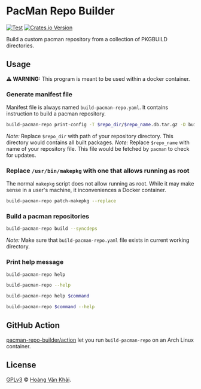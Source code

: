 # PacMan Repo Builder

[![Test](https://github.com/KSXGitHub/pacman-repo-builder/workflows/Test/badge.svg)](https://github.com/KSXGitHub/pacman-repo-builder/actions?query=workflow%3ATest)
[![Crates.io Version](https://img.shields.io/crates/v/pacman-repo-builder?logo=rust)](https://crates.io/crates/pacman-repo-builder)

Build a custom pacman repository from a collection of PKGBUILD directories.

## Usage

**⚠ WARNING:** This program is meant to be used within a docker container.

### Generate manifest file

Manifest file is always named `build-pacman-repo.yaml`. It contains instruction to build a pacman repository.

```sh
build-pacman-repo print-config -T $repo_dir/$repo_name.db.tar.gz -D build-directories > build-pacman-repo.yaml
```

_Note:_ Replace `$repo_dir` with path of your repository directory. This directory would contains all built packages.
_Note:_ Replace `$repo_name` with name of your repository file. This file would be fetched by `pacman` to check for updates.

### Replace `/usr/bin/makepkg` with one that allows running as root

The normal `makepkg` script does not allow running as root. While it may make sense in a user's machine, it inconveniences a Docker container.

```sh
build-pacman-repo patch-makepkg --replace
```

### Build a pacman repositories

```sh
build-pacman-repo build --syncdeps
```

_Note:_ Make sure that `build-pacman-repo.yaml` file exists in current working directory.

### Print help message

```sh
build-pacman-repo help
```

```sh
build-pacman-repo --help
```

```sh
build-pacman-repo help $command
```

```sh
build-pacman-repo $command --help
```

## GitHub Action

[pacman-repo-builder/action](https://github.com/pacman-repo-builder/action) let you run `build-pacman-repo` on an Arch Linux container.

## License

[GPLv3](https://git.io/JTBVM) © [Hoàng Văn Khải](https://ksxgithub.github.io).
